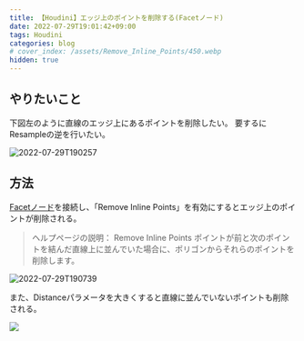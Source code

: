 ```yaml
---
title: 【Houdini】エッジ上のポイントを削除する(Facetノード)
date: 2022-07-29T19:01:42+09:00
tags: Houdini
categories: blog
# cover_index: /assets/Remove_Inline_Points/450.webp
hidden: true
---
```


## やりたいこと

下図左のように直線のエッジ上にあるポイントを削除したい。
要するにResampleの逆を行いたい。

![2022-07-29T190257](2022-07-29T190257.png)


## 方法

[Facetノード](https://www.sidefx.com/ja/docs/houdini/nodes/sop/facet)を接続し、「Remove Inline Points」を有効にするとエッジ上のポイントが削除される。
>ヘルプページの説明：
>Remove Inline Points
>ポイントが前と次のポイントを結んだ直線上に並んでいた場合に、ポリゴンからそれらのポイントを削除します。

![2022-07-29T190739](2022-07-29T190739.png)


また、Distanceパラメータを大きくすると直線に並んでいないポイントも削除される。

![](distance.webp)